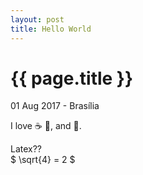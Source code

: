 ```yaml
---
layout: post
title: Hello World
---
```

{{ page.title }}
================

<p class="meta">01 Aug 2017 - Brasília</p>

 I love :coffee: :pizza:, and :dancer:.
 
 Latex?? <br />
 $ \sqrt{4} = 2 $
